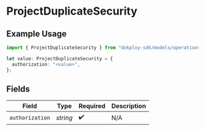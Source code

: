 # ProjectDuplicateSecurity

## Example Usage

```typescript
import { ProjectDuplicateSecurity } from "dokploy-sdk/models/operations";

let value: ProjectDuplicateSecurity = {
  authorization: "<value>",
};
```

## Fields

| Field              | Type               | Required           | Description        |
| ------------------ | ------------------ | ------------------ | ------------------ |
| `authorization`    | *string*           | :heavy_check_mark: | N/A                |